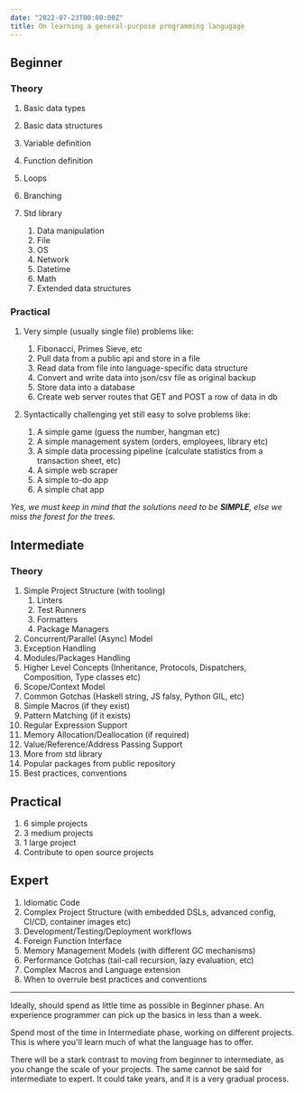 ```yaml
---
date: "2022-07-23T00:00:00Z"
title: On learning a general-purpose programming langugage
---
```


## Beginner

### Theory

1. Basic data types
1. Basic data structures
1. Variable definition
1. Function definition
1. Loops
1. Branching
1. Std library

   1. Data manipulation
   1. File
   1. OS
   1. Network
   1. Datetime
   1. Math
   1. Extended data structures

### Practical

1. Very simple (usually single file) problems like:

   1. Fibonacci, Primes Sieve, etc
   1. Pull data from a public api and store in a file
   1. Read data from file into language-specific data structure
   1. Convert and write data into json/csv file as original backup
   1. Store data into a database
   1. Create web server routes that GET and POST a row of data in db

1. Syntactically challenging yet still easy to solve problems like:

   1. A simple game (guess the number, hangman etc)
   1. A simple management system (orders, employees, library etc)
   1. A simple data processing pipeline (calculate statistics from a transaction sheet, etc)
   1. A simple web scraper
   1. A simple to-do app
   1. A simple chat app

_Yes, we must keep in mind that the solutions need to be **SIMPLE**, else we miss the forest for the trees._

## Intermediate

### Theory

1. Simple Project Structure (with tooling)
   1. Linters
   2. Test Runners
   3. Formatters
   4. Package Managers
1. Concurrent/Parallel (Async) Model
1. Exception Handling
1. Modules/Packages Handling
1. Higher Level Concepts (Inheritance, Protocols, Dispatchers, Composition, Type classes etc)
1. Scope/Context Model
1. Common Gotchas (Haskell string, JS falsy, Python GIL, etc)
1. Simple Macros (if they exist)
1. Pattern Matching (if it exists)
1. Regular Expression Support
1. Memory Allocation/Deallocation (if required)
1. Value/Reference/Address Passing Support
1. More from std library
1. Popular packages from public repository
1. Best practices, conventions

## Practical

1. 6 simple projects
2. 3 medium projects
3. 1 large project
4. Contribute to open source projects

## Expert

1. Idiomatic Code
1. Complex Project Structure (with embedded DSLs, advanced config, CI/CD, container images etc)
1. Development/Testing/Deployment workflows
1. Foreign Function Interface
1. Memory Management Models (with different GC mechanisms)
1. Performance Gotchas (tail-call recursion, lazy evaluation, etc)
1. Complex Macros and Language extension
1. When to overrule best practices and conventions

---

Ideally, should spend as little time as possible in Beginner phase. An experience programmer can pick up the basics in less than a week.

Spend most of the time in Intermediate phase, working on different projects. This is where you'll learn much of what the language has to offer.

There will be a stark contrast to moving from beginner to intermediate, as you change the scale of your projects. The same cannot be said for intermediate to expert. It could take years, and it is a very gradual process.
